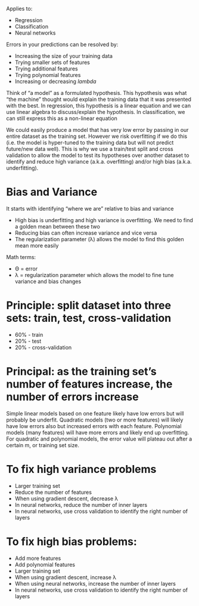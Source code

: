Applies to:
* Regression 
* Classification 
* Neural networks

Errors in your predictions can be resolved by:
* Increasing the size of your training data
* Trying smaller sets of features
* Trying additional features
* Trying polynomial features
* Increasing or decreasing *lambda*

Think of “a model” as a formulated hypothesis. This hypothesis was what “the machine” thought would explain the training data that it was presented with the best. In regression, this hypothesis is a linear equation and we can use linear algebra to discuss/explain the hypothesis. In classification, we can still express this as a non-linear equation 

We could easily produce a model that has very low error by passing in our entire dataset as the training set. However we risk overfitting if we do this (i.e. the model is hyper-tuned to the training data but will not predict future/new data well). This is why we use a train/test split and cross validation to allow the model to test its hypotheses over another dataset to identify and reduce high variance (a.k.a. overfitting) and/or high bias (a.k.a. underfitting).

# Bias and Variance
It starts with identifying “where we are” relative to bias and variance 
* High bias is underfitting and high variance is overfitting. We need to find a golden mean between these two
* Reducing bias can often increase variance and vice versa
* The regularization parameter (λ) allows the model to find this golden mean more easily 

Math terms:
* Θ = error
* λ = regularization parameter which allows the model to fine tune variance and bias changes 

# Principle: split dataset into three sets: train, test, cross-validation
* 60% - train
* 20% - test
* 20% - cross-validation

# Principal: as the training set’s number of features increase, the number of errors increase
Simple linear models based on one feature likely have low errors but will probably be underfit. Quadratic models (two or more features) will likely have low errors also but increased errors with each feature. Polynomial models (many features) will have more errors and likely end up overfitting. For quadratic and polynomial models, the error value will plateau out after a certain m, or training set size.

# To fix high variance problems
* Larger training set
* Reduce the number of features
* When using gradient descent, decrease λ 
* In neural networks, reduce the number of inner layers
* In neural networks, use cross validation to identify the right number of layers

# To fix high bias problems:
* Add more features
* Add polynomial features
* Larger training set
* When using gradient descent, increase λ
* When using neural networks, increase the number of inner layers
* In neural networks, use cross validation to identify the right number of layers